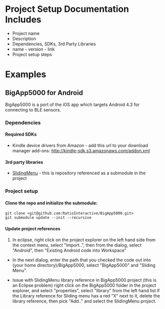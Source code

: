 Project Setup Documentation Includes
===
- Project name
- Description
- Dependencies, SDKs, 3rd Party Libraries
 - name - version - link
- Project setup steps 


Examples
===
BigApp5000 for Android
---
BigApp5000 is a port of the iOS app which targets Android 4.3 for connecting to BLE sensors.

### Dependencies
#### Required SDKs
- Kindle device drivers from Amazon - add this url to your download manager add-ons:
http://kindle-sdk.s3.amazonaws.com/addon.xml 

#### 3rd party libraries
- [SlidingMenu](https://github.com/RatioInteractive/SlidingMenu) - this is repository referenced as a submodule in the project

### Project setup
#### Clone the repo and initialize the submodule:  
`git clone <git@github.com:RatioInteractive/BigApp5000.git>`  
`git submodule update --init --recursive`  

#### Update project references
1. In eclipse, right click on the project explorer on the left hand side from the context menu, select "Import..", then from the dialog, select "Android", then "Existing Android code into Workspace"

- In the next dialog, enter the path that you checked the code out into (your home directory)/BigApp5000, select "BigApp5000" and "Sliding Menu".

- Issue with SlidingMenu library reference in BigApp5000 project (this is an Eclipse problem) right click on the BigApp5000 folder in the project explorer, and select "properties", select "library" from the left hand list if the Library reference for Sliding menu has a red "X" next to it, delete the library reference, then pick "Add.." and select the SlidingMenu project.